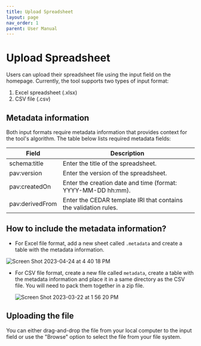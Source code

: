 ```yaml
---
title: Upload Spreadsheet
layout: page
nav_order: 1
parent: User Manual
---
```


# Upload Spreadsheet

Users can upload their spreadsheet file using the input field on the homepage. Currently, the tool supports two types of input format:
1. Excel spreadsheet (.xlsx)
2. CSV file (.csv)

## Metadata information

Both input formats require metadata information that provides context for the tool's algorithm. The table below lists required metadata fields:

| Field | Description |
| ----------- | ----------- |
| schema:title | Enter the title of the spreadsheet. |
| pav:version | Enter the version of the spreadsheet. |
| pav:createdOn | Enter the creation date and time (format: YYYY-MM-DD hh:mm). |
| pav:derivedFrom | Enter the CEDAR template IRI that contains the validation rules. |

## How to include the metadata information?

* For Excel file format, add a new sheet called `.metadata` and create a table with the metadata information.

![Screen Shot 2023-04-24 at 4 40 18 PM](https://user-images.githubusercontent.com/5062950/234138426-d0765efa-829b-491f-ad78-413914f9a818.png)

* For CSV file format, create a new file called `metadata`, create a table with the metadata information and place it in a same directory as the CSV file. You will need to pack them together in a zip file.

  ![Screen Shot 2023-03-22 at 1 56 20 PM](https://user-images.githubusercontent.com/5062950/227036180-7106e97b-7ee0-4ee7-bc7d-1f2849087cf7.png)
  
## Uploading the file

You can either drag-and-drop the file from your local computer to the input field or use the "Browse" option to select the file from your file system.
